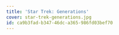 ```yaml
---
title: 'Star Trek: Generations'
cover: star-trek-generations.jpg
id: ca9b3fad-b347-46dc-a365-986fd03bef70
---
```

